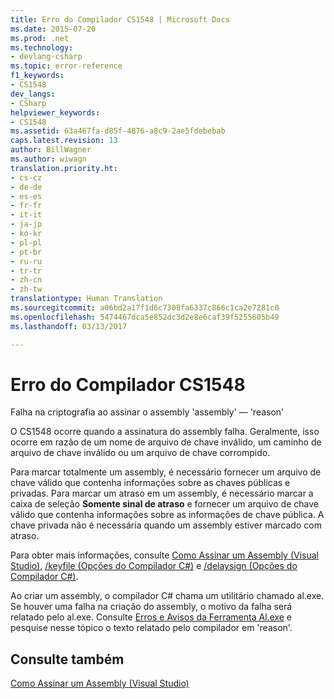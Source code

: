 ```yaml
---
title: Erro do Compilador CS1548 | Microsoft Docs
ms.date: 2015-07-20
ms.prod: .net
ms.technology:
- devlang-csharp
ms.topic: error-reference
f1_keywords:
- CS1548
dev_langs:
- CSharp
helpviewer_keywords:
- CS1548
ms.assetid: 63a467fa-d85f-4876-a8c9-2ae5fdebebab
caps.latest.revision: 13
author: BillWagner
ms.author: wiwagn
translation.priority.ht:
- cs-cz
- de-de
- es-es
- fr-fr
- it-it
- ja-jp
- ko-kr
- pl-pl
- pt-br
- ru-ru
- tr-tr
- zh-cn
- zh-tw
translationtype: Human Translation
ms.sourcegitcommit: a06bd2a17f1d6c7308fa6337c866c1ca2e7281c0
ms.openlocfilehash: 5474467dca5e852dc3d2e8e6caf39f5255605b49
ms.lasthandoff: 03/13/2017

---
```

# <a name="compiler-error-cs1548"></a>Erro do Compilador CS1548
Falha na criptografia ao assinar o assembly 'assembly' — 'reason'  
  
 O CS1548 ocorre quando a assinatura do assembly falha. Geralmente, isso ocorre em razão de um nome de arquivo de chave inválido, um caminho de arquivo de chave inválido ou um arquivo de chave corrompido.  
  
 Para marcar totalmente um assembly, é necessário fornecer um arquivo de chave válido que contenha informações sobre as chaves públicas e privadas. Para marcar um atraso em um assembly, é necessário marcar a caixa de seleção **Somente sinal de atraso** e fornecer um arquivo de chave válido que contenha informações sobre as informações de chave pública. A chave privada não é necessária quando um assembly estiver marcado com atraso.  
  
 Para obter mais informações, consulte [Como Assinar um Assembly (Visual Studio)](http://msdn.microsoft.com/en-us/f468a7d3-234c-4353-924d-8e0ae5896564), [/keyfile (Opções do Compilador C#)](../../../csharp/language-reference/compiler-options/keyfile-compiler-option.md) e [/delaysign (Opções do Compilador C#)](../../../csharp/language-reference/compiler-options/delaysign-compiler-option.md).  
  
 Ao criar um assembly, o compilador C# chama um utilitário chamado al.exe. Se houver uma falha na criação do assembly, o motivo da falha será relatado pelo al.exe. Consulte [Erros e Avisos da Ferramenta Al.exe](http://msdn.microsoft.com/en-us/7f125d49-0a03-47a6-9ba9-d61a679a7d4b) e pesquise nesse tópico o texto relatado pelo compilador em 'reason'.  
  
## <a name="see-also"></a>Consulte também  
 [Como Assinar um Assembly (Visual Studio)](http://msdn.microsoft.com/en-us/f468a7d3-234c-4353-924d-8e0ae5896564)
